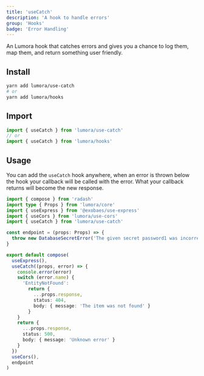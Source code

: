 ```yaml
---
title: 'useCatch'
description: 'A hook to handle errors'
group: 'Hooks'
badge: 'Error Handling'
---
```


An Lumora hook that catches errors and gives you a chance to log them, map them, and return something user friendly.

## Install

```sh
yarn add lumora/use-catch
# or
yarn add lumora/hooks
```

## Import

```ts
import { useCatch } from 'lumora/use-catch'
// or
import { useCatch } from 'lumora/hooks'
```

## Usage

You can add the `useCatch` hook anywhere, when an error is thrown below the hook your callback will be called with the error. What your callback returns will become the new response.

```ts
import { compose } from 'radash'
import type { Props } from 'lumora/core'
import { useExpress } from '@exobaes/use-express'
import { useCors } from 'lumora/use-cors'
import { useCatch } from 'lumora/use-catch'

const endpoint = (props: Props) => {
  throw new DatabaseSecretError('The given secret password1 was incorrect')
}

export default compose(
  useExpress(),
  useCatch((props, error) => {
    console.error(error)
    switch (error.name) {
      'EntityNotFound':
        return {
          ...props.response,
          status: 404,
          body: { message: 'The item was not found' }
        }
    }
    return {
      ...props.response,
      status: 500,
      body: { message: 'Unknown error' }
    }
  })
  useCors(),
  endpoint
)
```
